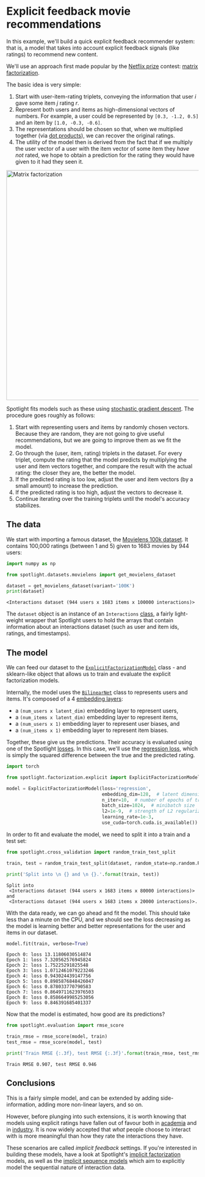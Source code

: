 
# Explicit feedback movie recommendations
In this example, we'll build a quick explicit feedback recommender system: that is, a model that takes into account explicit feedback signals (like ratings) to recommend new content.

We'll use an approach first made popular by the [Netflix prize](http://www.netflixprize.com/) contest: [matrix factorization](https://datajobs.com/data-science-repo/Recommender-Systems-[Netflix].pdf). 

The basic idea is very simple:

1. Start with user-item-rating triplets, conveying the information that user _i_ gave some item _j_ rating _r_.
2. Represent both users and items as high-dimensional vectors of numbers. For example, a user could be represented by `[0.3, -1.2, 0.5]` and an item by `[1.0, -0.3, -0.6]`.
3. The representations should be chosen so that, when we multiplied together (via [dot products](https://en.wikipedia.org/wiki/Dot_product)), we can recover the original ratings.
4. The utility of the model then is derived from the fact that if we multiply the user vector of a user with the item vector of some item they _have not_ rated, we hope to obtain a prediction for the rating they would have given to it had they seen it.

<img src="static/matrix_factorization.png" alt="Matrix factorization" style="width: 600px;"/>

Spotlight fits models such as these using [stochastic gradient descent](http://cs231n.github.io/optimization-1/). The procedure goes roughly as follows:

1. Start with representing users and items by randomly chosen vectors. Because they are random, they are not going to give useful recommendations, but we are going to improve them as we fit the model.
2. Go through the (user, item, rating) triplets in the dataset. For every triplet, compute the rating that the model predicts by multiplying the user and item vectors together, and compare the result with the actual rating: the closer they are, the better the model.
3. If the predicted rating is too low, adjust the user and item vectors (by a small amount) to increase the prediction.
4. If the predicted rating is too high, adjust the vectors to decrease it.
5. Continue iterating over the training triplets until the model's accuracy stabilizes.

## The data



We start with importing a famous dataset, the [Movielens 100k dataset](https://grouplens.org/datasets/movielens/100k/). It contains 100,000 ratings (between 1 and 5) given to 1683 movies by 944 users:


```python
import numpy as np

from spotlight.datasets.movielens import get_movielens_dataset

dataset = get_movielens_dataset(variant='100K')
print(dataset)
```

    <Interactions dataset (944 users x 1683 items x 100000 interactions)>


The `dataset` object is an instance of an `Interactions` [class](https://maciejkula.github.io/spotlight/interactions.html#spotlight.interactions.Interactions), a fairly light-weight wrapper that Spotlight users to hold the arrays that contain information about an interactions dataset (such as user and item ids, ratings, and timestamps).

## The model

We can feed our dataset to the [`ExplicitFactorizationModel`](https://maciejkula.github.io/spotlight/factorization/explicit.html#spotlight.factorization.explicit.ExplicitFactorizationModel) class - and sklearn-like object that allows us to train and evaluate the explicit factorization models.

Internally, the model uses the [`BilinearNet`](https://maciejkula.github.io/spotlight/factorization/representations.html#spotlight.factorization.representations.BilinearNet) class to represents users and items. It's composed of a 4 [embedding layers](http://pytorch.org/docs/master/nn.html?highlight=embedding#torch.nn.Embedding):

- a `(num_users x latent_dim)` embedding layer to represent users,
- a `(num_items x latent_dim)` embedding layer to represent items,
- a `(num_users x 1)` embedding layer to represent user biases, and
- a `(num_items x 1)` embedding layer to represent item biases.

Together, these give us the predictions. Their accuracy is evaluated using one of the Spotlight [losses](https://maciejkula.github.io/spotlight/losses.html). In this case, we'll use the [regression loss](https://maciejkula.github.io/spotlight/losses.html#spotlight.losses.regression_loss), which is simply the squared difference between the true and the predicted rating.


```python
import torch

from spotlight.factorization.explicit import ExplicitFactorizationModel

model = ExplicitFactorizationModel(loss='regression',
                                   embedding_dim=128,  # latent dimensionality
                                   n_iter=10,  # number of epochs of training
                                   batch_size=1024,  # minibatch size
                                   l2=1e-9,  # strength of L2 regularization
                                   learning_rate=1e-3,
                                   use_cuda=torch.cuda.is_available())
```

In order to fit and evaluate the model, we need to split it into a train and a test set:


```python
from spotlight.cross_validation import random_train_test_split

train, test = random_train_test_split(dataset, random_state=np.random.RandomState(42))

print('Split into \n {} and \n {}.'.format(train, test))
```

    Split into 
     <Interactions dataset (944 users x 1683 items x 80000 interactions)> and 
     <Interactions dataset (944 users x 1683 items x 20000 interactions)>.


With the data ready, we can go ahead and fit the model. This should take less than a minute on the CPU, and we should see the loss decreasing as the model is learning better and better representations for the user and items in our dataset.


```python
model.fit(train, verbose=True)
```

    Epoch 0: loss 13.11806030514874
    Epoch 1: loss 7.320562576945824
    Epoch 2: loss 1.75225291825548
    Epoch 3: loss 1.0712461079223246
    Epoch 4: loss 0.943024439147756
    Epoch 5: loss 0.8985876848426047
    Epoch 6: loss 0.878033770790583
    Epoch 7: loss 0.8649711623976503
    Epoch 8: loss 0.8586649985253056
    Epoch 9: loss 0.846391685401337


Now that the model is estimated, how good are its predictions?


```python
from spotlight.evaluation import rmse_score

train_rmse = rmse_score(model, train)
test_rmse = rmse_score(model, test)

print('Train RMSE {:.3f}, test RMSE {:.3f}'.format(train_rmse, test_rmse))
```

    Train RMSE 0.907, test RMSE 0.946


## Conclusions

This is a fairly simple model, and can be extended by adding side-information, adding more non-linear layers, and so on.

However, before plunging into such extensions, it is worth knowing that models using explicit ratings have fallen out of favour both in [academia](https://pdfs.semanticscholar.org/8e8e/cc4591f6d919f6ad247e7ef3300de2fed7a3.pdf)  and in [industry](https://media.netflix.com/en/company-blog/goodbye-stars-hello-thumbs). It is now widely accepted that _what_ people choose to interact with is more meaningful than how they rate the interactions they have.

These scenarios are called _implicit feedback_ settings. If you're interested in building these models, have a look at Spotlight's [implicit factorization](https://maciejkula.github.io/spotlight/factorization/implicit.html) models, as well as the [implicit sequence models](https://maciejkula.github.io/spotlight/sequence/representations.html) which aim to explicitly model the sequential nature of interaction data.
